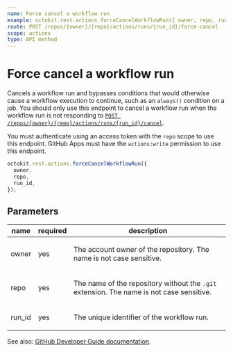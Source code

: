 ```yaml
---
name: Force cancel a workflow run
example: octokit.rest.actions.forceCancelWorkflowRun({ owner, repo, run_id })
route: POST /repos/{owner}/{repo}/actions/runs/{run_id}/force-cancel
scope: actions
type: API method
---
```


# Force cancel a workflow run

Cancels a workflow run and bypasses conditions that would otherwise cause a workflow execution to continue, such as an `always()` condition on a job.
You should only use this endpoint to cancel a workflow run when the workflow run is not responding to [`POST /repos/{owner}/{repo}/actions/runs/{run_id}/cancel`](/rest/actions/workflow-runs#cancel-a-workflow-run).

You must authenticate using an access token with the `repo` scope to use this endpoint.
GitHub Apps must have the `actions:write` permission to use this endpoint.

```js
octokit.rest.actions.forceCancelWorkflowRun({
  owner,
  repo,
  run_id,
});
```

## Parameters

<table>
  <thead>
    <tr>
      <th>name</th>
      <th>required</th>
      <th>description</th>
    </tr>
  </thead>
  <tbody>
    <tr><td>owner</td><td>yes</td><td>

The account owner of the repository. The name is not case sensitive.

</td></tr>
<tr><td>repo</td><td>yes</td><td>

The name of the repository without the `.git` extension. The name is not case sensitive.

</td></tr>
<tr><td>run_id</td><td>yes</td><td>

The unique identifier of the workflow run.

</td></tr>
  </tbody>
</table>

See also: [GitHub Developer Guide documentation](https://docs.github.com/rest/actions/workflow-runs#force-cancel-a-workflow-run).
